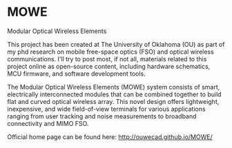 # MOWE
Modular Optical Wireless Elements

This project has been created at The University of Oklahoma (OU) as part of my phd research on mobile free-space optics (FSO) and optical wireless communications. I'll try to post most, if not all, materials related to this project online as open-source content, including hardware schematics, MCU firmware, and software development tools.

The Modular Optical Wireless Elements (MOWE) system consists of smart, electrically interconnected modules that can be combined together to build flat and curved optical wireless array. This novel design offers lightweight, inexpensive, and wide field-of-view terminals for various applications ranging from user tracking and noise measurements to broadband connectivity and MIMO FSO.

Official home page can be found here: http://ouwecad.github.io/MOWE/

